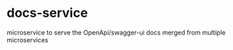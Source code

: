 # docs-service
microservice to serve the OpenApi/swagger-ui docs merged from multiple microservices
